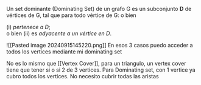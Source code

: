 Un set dominante (Dominating Set) de un grafo G es un subconjunto **D** de vértices de G, tal que para todo vértice de G: o bien

(i) _pertenece a D_;  
o bien (ii) es _adyacente a un vértice en D_.

![[Pasted image 20240915145220.png]]
En esos 3 casos puedo acceder a todos los vertices mediante mi dominating set


No es lo mismo que [[Vertex Cover]], para un triangulo, un vertex cover tiene que tener si o si 2 de 3 vertices. Para Dominating set, con 1 vertice ya cubro todos los vertices. No necesito cubrir todas las aristas